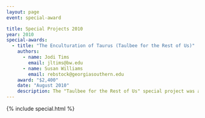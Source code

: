 ```yaml
---
layout: page
event: special-award

title: Special Projects 2010
year: 2010
special-awards:
  - title: "The Enculturation of Taurus (Taulbee for the Rest of Us)"
    authors:
      - name: Jodi Tims
        email: jltims@bw.edu
      - name: Susan Williams
        email: rebstock@georgiasouthern.edu
    award: "$2,400"
    date: "August 2010"
    description: The "Taulbee for the Rest of Us" special project was an important first step in providing student and faculty information for institutions that offer computing degrees but are not Ph.D. granting.  This project will modify and expand the survey in a manner that will make it sustainable on a yearly basis.
---
```


{% include special.html %}
